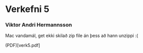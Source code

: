 # Verkefni 5

### Viktor Andri Hermannsson

Mac vandamál, get ekki skilað zip file án þess að hann unzippi :(

(PDF)[verk5.pdf]
